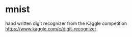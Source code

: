 # mnist
hand written digit recognizer from the Kaggle competition https://www.kaggle.com/c/digit-recognizer
